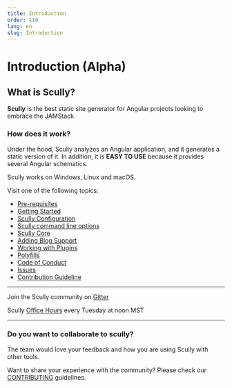 ```yaml
---
title: Introduction
order: 110
lang: en
slug: Introduction
---
```


# Introduction (Alpha)

## What is Scully?

**Scully** is the best static site generator for Angular projects looking to embrace the JAMStack.

### How does it work?

Under the hood, Scully analyzes an Angular application, and it generates a static version of it. In addition, it is **EASY TO USE** because it provides several Angular schematics.

Scully works on Windows, Linux and macOS.

Visit one of the following topics:

- [Pre-requisites](pre-requisites.md)
- [Getting Started](getting-started.md)
- [Scully Configuration](scully-configuration.md)
- [Scully command line options](./scully-cmd-line.md)
- [Scully Core](./scully-lib-core.md)
- [Adding Blog Support](blog.md)
- [Working with Plugins](plugins.md)
- [Polyfills](polyfills.md)
- [Code of Conduct](CODE_OF_CONDUCT.md)
- [Issues](issues.md)
- [Contribution Guideline](../CONTRIBUTING.md)

---

Join the Scully community on [Gitter](https://gitter.im/scullyio/community)

Scully [Office Hours](https://meet.google.com/vcm-wekz-hsx?authuser=1) every Tuesday at noon MST

---

### Do you want to collaborate to scully?

The team would love your feedback and how you are using Scully with other tools.

Want to share your experience with the community? Please check our [CONTRIBUTING](../CONTRIBUTING.md) guidelines.
